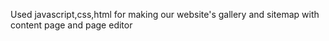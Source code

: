 Used javascript,css,html for making our website's gallery and sitemap with content page and page editor
